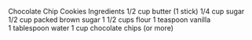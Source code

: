 Chocolate Chip Cookies
Ingredients
1/2 cup butter (1 stick)
1/4 cup sugar
1/2 cup packed brown sugar
1 1/2 cups flour
1 teaspoon vanilla   
1 tablespoon water
1 cup chocolate chips (or more)
